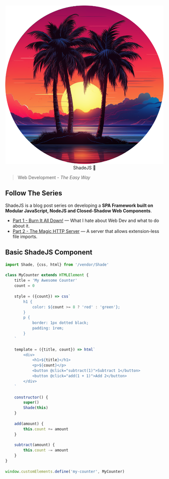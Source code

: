 <p align="center"><img width="555px" src="docs/images/shadejs-logo-tiny.png" alt="ShadeJS - Web Development The East Way/></p>

# ShadeJS  🌴


> Web Development - _The Easy Way_


## Follow The Series

ShadeJS is a blog post series on developing a **SPA Framework built on Modular JavaScript, NodeJS and Closed-Shadow Web Components**.


- [Part 1 - Burn It All Down!](https://dev.to/f1lt3r/build-a-spa-framework-1-4jld) &mdash; What I hate about Web Dev and what to do about it.
- [Part 2 - The Magic HTTP Server](https://dev.to/f1lt3r/build-a-spa-framework-1-4jld) &mdash; A server that allows extension-less file imports.


## Basic ShadeJS Component 

```javascript
import Shade, {css, html} from '/vendor/Shade'

class MyCounter extends HTMLElement {
    title = 'My Awesome Counter'
    count = 0

    style = ({count}) => css`
        h1 {
            color: ${count >= 8 ? 'red' : 'green'};
        }
        p {
            border: 1px dotted black;
            padding: 1rem;
        }
    `

    template = ({title, count}) => html`
        <div>
            <h1>${title}</h1>
            <p>${count}</p>
            <button @click="subtract(1)">Subtract 1</button>
            <button @click="add(1 + 1)">Add 2</button>
        </div>
    `

    constructor() {
        super()
        Shade(this)
    }

    add(amount) {
        this.count += amount
    }

    subtract(amount) {
        this.count -= amount
    }
}

window.customElements.define('my-counter', MyCounter)
```